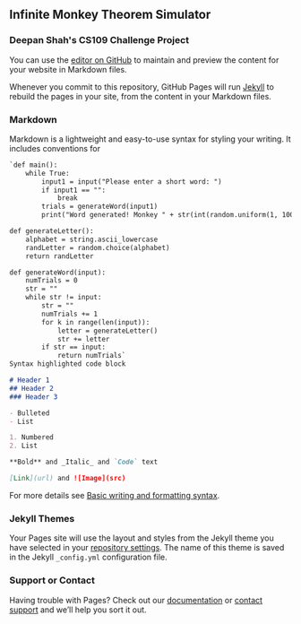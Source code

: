 ## Infinite Monkey Theorem Simulator
### Deepan Shah's CS109 Challenge Project

You can use the [editor on GitHub](https://github.com/DeepanShah/imt/edit/gh-pages/index.md) to maintain and preview the content for your website in Markdown files.

Whenever you commit to this repository, GitHub Pages will run [Jekyll](https://jekyllrb.com/) to rebuild the pages in your site, from the content in your Markdown files.

### Markdown

Markdown is a lightweight and easy-to-use syntax for styling your writing. It includes conventions for

```markdown
`def main():
    while True:
        input1 = input("Please enter a short word: ")
        if input1 == "":
            break
        trials = generateWord(input1)
        print("Word generated! Monkey " + str(int(random.uniform(1, 100))) + " took " + str(trials) + " attempts to get the word!")

def generateLetter():
    alphabet = string.ascii_lowercase
    randLetter = random.choice(alphabet)
    return randLetter

def generateWord(input):
    numTrials = 0
    str = ""
    while str != input:
        str = ""
        numTrials += 1
        for k in range(len(input)):
            letter = generateLetter()
            str += letter
        if str == input:
            return numTrials`
Syntax highlighted code block

# Header 1
## Header 2
### Header 3

- Bulleted
- List

1. Numbered
2. List

**Bold** and _Italic_ and `Code` text

[Link](url) and ![Image](src)
```

For more details see [Basic writing and formatting syntax](https://docs.github.com/en/github/writing-on-github/getting-started-with-writing-and-formatting-on-github/basic-writing-and-formatting-syntax).

### Jekyll Themes

Your Pages site will use the layout and styles from the Jekyll theme you have selected in your [repository settings](https://github.com/DeepanShah/imt/settings/pages). The name of this theme is saved in the Jekyll `_config.yml` configuration file.

### Support or Contact

Having trouble with Pages? Check out our [documentation](https://docs.github.com/categories/github-pages-basics/) or [contact support](https://support.github.com/contact) and we’ll help you sort it out.
